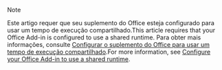> [!NOTE]
> <span data-ttu-id="5c309-101">Este artigo requer que seu suplemento do Office esteja configurado para usar um tempo de execução compartilhado.</span><span class="sxs-lookup"><span data-stu-id="5c309-101">This article requires that your Office Add-in is configured to use a shared runtime.</span></span> <span data-ttu-id="5c309-102">Para obter mais informações, consulte [Configurar o suplemento do Office para usar um tempo de execução compartilhado](../excel/configure-your-add-in-to-use-a-shared-runtime.md).</span><span class="sxs-lookup"><span data-stu-id="5c309-102">For more information, see [Configure your Office Add-in to use a shared runtime](../excel/configure-your-add-in-to-use-a-shared-runtime.md).</span></span>